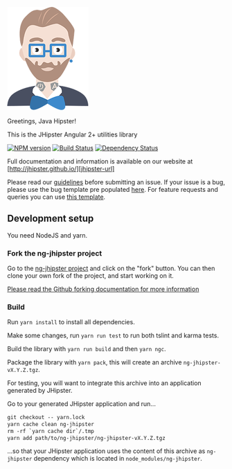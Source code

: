 [![Logo][jhipster-image]][jhipster-url]

Greetings, Java Hipster!

This is the JHipster Angular 2+ utilities library


[![NPM version][npm-image]][npm-url]
[![Build Status][travis-image]][travis-url]
[![Dependency Status][daviddm-image]][daviddm-url]

Full documentation and information is available on our website at [http://jhipster.github.io/][jhipster-url]

Please read our [guidelines](https://github.com/jhipster/generator-jhipster/CONTRIBUTING.md#submitting-an-issue) before submitting an issue. If your issue is a bug, please use the bug template pre populated [here](https://github.com/jhipster/generator-jhipster/issues/new). For feature requests and queries you can use [this template][feature-template].

[jhipster-image]: https://raw.githubusercontent.com/jhipster/jhipster.github.io/master/images/logo/logo-jhipster2x.png
[jhipster-url]: http://jhipster.github.io/
[npm-image]: https://badge.fury.io/js/ng-jhipster.svg
[npm-url]: https://npmjs.org/package/ng-jhipster
[travis-image]: https://travis-ci.org/jhipster/ng-jhipster.svg?branch=master
[travis-url]: https://travis-ci.org/jhipster/ng-jhipster
[daviddm-image]: https://david-dm.org/jhipster/ng-jhipster.svg?theme=shields.io
[daviddm-url]: https://david-dm.org/jhipster/ng-jhipster
[feature-template]: https://github.com/jhipster/generator-jhipster/issues/new?body=*%20**Overview%20of%20the%20request**%0A%0A%3C!--%20what%20is%20the%20query%20or%20request%20--%3E%0A%0A*%20**Motivation%20for%20or%20Use%20Case**%20%0A%0A%3C!--%20explain%20why%20this%20is%20a%20required%20for%20you%20--%3E%0A%0A%0A*%20**Browsers%20and%20Operating%20System**%20%0A%0A%3C!--%20is%20this%20a%20problem%20with%20all%20browsers%20or%20only%20IE8%3F%20--%3E%0A%0A%0A*%20**Related%20issues**%20%0A%0A%3C!--%20has%20a%20similar%20issue%20been%20reported%20before%3F%20--%3E%0A%0A*%20**Suggest%20a%20Fix**%20%0A%0A%3C!--%20if%20you%20can%27t%20fix%20this%20yourself%2C%20perhaps%20you%20can%20point%20to%20what%20might%20be%0A%20%20causing%20the%20problem%20(line%20of%20code%20or%20commit)%20--%3E

## Development setup

You need NodeJS and yarn.

### Fork the ng-jhipster project

Go to the [ng-jhipster project](https://github.com/jhipster/ng-jhipster) and click on the "fork" button. You can then clone your own fork of the project, and start working on it.

[Please read the Github forking documentation for more information](https://help.github.com/articles/fork-a-repo)

### Build

Run `yarn install` to install all dependencies.

Make some changes, run `yarn run test` to run both tslint and karma tests.

Build the library with `yarn run build` and then `yarn ngc`.

Package the library with `yarn pack`, this will create an archive `ng-jhipster-vX.Y.Z.tgz`.

For testing, you will want to integrate this archive into an application generated by JHipster.

Go to your generated JHipster application and run...

    git checkout -- yarn.lock
    yarn cache clean ng-jhipster
    rm -rf `yarn cache dir`/.tmp
    yarn add path/to/ng-jhipster/ng-jhipster-vX.Y.Z.tgz

...so that your JHipster application uses the content of this archive as `ng-jhipster` dependency which is located in `node_modules/ng-jhipster`.
